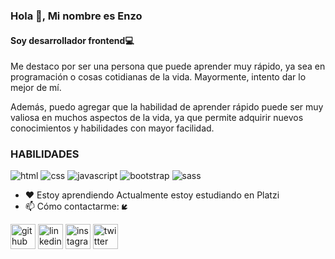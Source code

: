 ### Hola 👋, Mi nombre es Enzo
#### Soy desarrollador frontend💻

Me destaco por ser una persona que puede aprender muy rápido, ya sea en programación o cosas cotidianas de la vida. Mayormente, intento dar lo mejor de mí. 

Además, puedo agregar que la habilidad de aprender rápido puede ser muy valiosa en muchos aspectos de la vida, ya que permite adquirir nuevos conocimientos y habilidades con mayor facilidad.

### HABILIDADES

![html](https://img.shields.io/badge/HTML-ff4d4d?style=for-the-badge&logo=appveyor=html&logoColor=white&labelColor=101010) ![css](https://img.shields.io/badge/CSS-4d7aff?style=for-the-badge&logo=appveyor=html&logoColor=white&labelColor=101010) ![javascript](https://img.shields.io/badge/JAVASCRIPT-ffff00?style=for-the-badge&logo=appveyor=html&logoColor=white&labelColor=101010) ![bootstrap](https://img.shields.io/badge/BOOTSTRAP-8a2be2?style=for-the-badge&logo=appveyor=html&logoColor=white&labelColor=101010) ![sass](https://img.shields.io/badge/SASS-ff6680?style=for-the-badge&logo=appveyor=html&logoColor=white&labelColor=101010)


- ❤ Estoy aprendiendo Actualmente estoy estudiando en Platzi 
- 📫 Cómo contactarme: **🡿** 

[<img src='https://cdn.jsdelivr.net/npm/simple-icons@3.0.1/icons/github.svg' alt='github' height='40'>](https://github.com/1Yuk)  [<img src='https://cdn.jsdelivr.net/npm/simple-icons@3.0.1/icons/linkedin.svg' alt='linkedin' height='40'>](https://www.linkedin.com/in/enzo-mansilla-714276257/)  [<img src='https://cdn.jsdelivr.net/npm/simple-icons@3.0.1/icons/instagram.svg' alt='instagram' height='40'>](https://www.instagram.com/enzokxz//)  [<img src='https://cdn.jsdelivr.net/npm/simple-icons@3.0.1/icons/twitter.svg' alt='twitter' height='40'>](https://twitter.com/Yuukh_)
